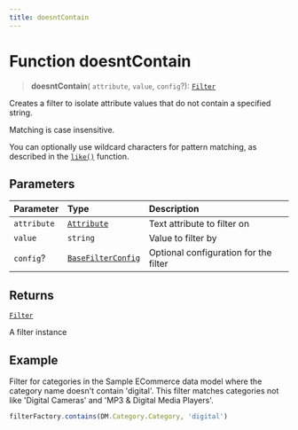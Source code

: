 ```yaml
---
title: doesntContain
---
```


# Function doesntContain

> **doesntContain**(
  `attribute`,
  `value`,
  `config`?): [`Filter`](../../../interfaces/interface.Filter.md)

Creates a filter to isolate attribute values that do not contain a specified string.

Matching is case insensitive.

You can optionally use wildcard characters for pattern matching, as described in the
[`like()`](function.like.md) function.

## Parameters

| Parameter | Type | Description |
| :------ | :------ | :------ |
| `attribute` | [`Attribute`](../../../interfaces/interface.Attribute.md) | Text attribute to filter on |
| `value` | `string` | Value to filter by |
| `config`? | [`BaseFilterConfig`](../../../interfaces/interface.BaseFilterConfig.md) | Optional configuration for the filter |

## Returns

[`Filter`](../../../interfaces/interface.Filter.md)

A filter instance

## Example

Filter for categories in the Sample ECommerce data model where the category name doesn't contain
'digital'. This filter matches categories not like 'Digital Cameras' and 'MP3 & Digital Media Players'.
```ts
filterFactory.contains(DM.Category.Category, 'digital')
```
